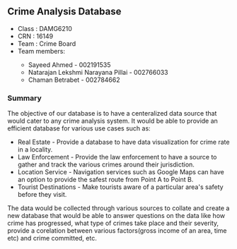 <h2><b>Crime Analysis Database</b></h2>
<ul>
  <li>Class : DAMG6210</li>
  <li>CRN : 16149</li>
  <li>Team : Crime Board</li>
  <li>Team members:</li>
  <ul>
    <li>Sayeed Ahmed - 002191535</li> 
    <li>Natarajan Lekshmi Narayana Pillai - 002766033</li>
    <li>Chaman Betrabet - 002784662</li>
  </ul>
</ul> 

<p>
<h3>Summary</h3>

The objective of our database is to have a centeralized data source that would cater to any crime analysis system. It would be able to provide an efficient database for various use cases such as:
<ul>
<li>Real Estate - Provide a database to have data visualization for crime rate in a locality.</li>

<li>Law Enforcement - Provide the law enforcement to have a source to gather and track the various crimes around their jurisdiction. </li>

<li>Location Service - Navigation services such as Google Maps can have an option to provide the safest route from Point A to Point B.</li>

<li>Tourist Destinations - Make tourists aware of a particular area's safety before they visit.</li>
</ul>
The data would be collected through various sources to collate and create a new database that would be able to answer questions on the data like how crime has progressed, what type of crimes take place and their severity, provide a corelation between various factors(gross income of an area, time etc) and crime committed, etc.
</p>
